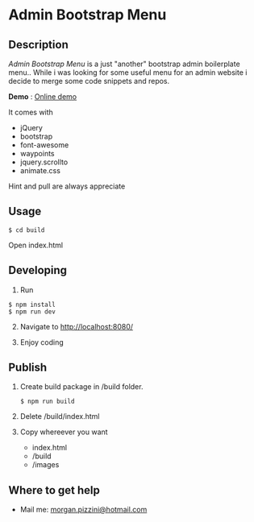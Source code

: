 # Admin Bootstrap Menu

## Description

_Admin Bootstrap Menu_ is a just "another" bootstrap admin boilerplate menu..
While i was looking for some useful menu for an admin website i decide to merge some code snippets and repos.

<b>Demo</b> : [Online demo](https://morganpizzini.github.io/AdminBootstrapMenu/)

It comes with
* jQuery
* bootstrap
* font-awesome
* waypoints
* jquery.scrollto
* animate.css

Hint and pull are always appreciate

## Usage

```
$ cd build
```
Open index.html

## Developing

1. Run
```
$ npm install
$ npm run dev
```
2. Navigate to [http://localhost:8080/](http://localhost:8080/)

3. Enjoy coding

## Publish
1. Create build package in /build folder.
    ```
    $ npm run build
    ```

2. Delete /build/index.html

3. Copy whereever you want 
    * index.html
    * /build
    * /images

## Where to get help

* Mail me: morgan.pizzini@hotmail.com
